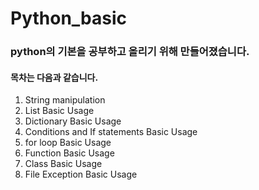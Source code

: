 # Python_basic
### python의 기본을 공부하고 올리기 위해 만들어졌습니다.

#### 목차는 다음과 같습니다.
1. String manipulation 
2. List Basic Usage
3. Dictionary Basic Usage
4. Conditions and If statements Basic Usage
5. for loop Basic Usage
6. Function Basic Usage
7. Class Basic Usage 
8. File Exception Basic Usage

